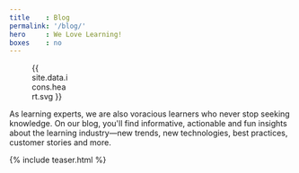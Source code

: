```yaml
---
title    : Blog
permalink: '/blog/'
hero     : We Love Learning!
boxes    : no
---
```


<figure style="width:64px">{{ site.data.icons.heart.svg }}</figure>

As learning experts, we are also voracious learners who never stop seeking knowledge. On our blog, you'll find informative, actionable and fun insights about the learning industry—new trends, new technologies, best practices, customer stories and more.

{% include teaser.html %}
